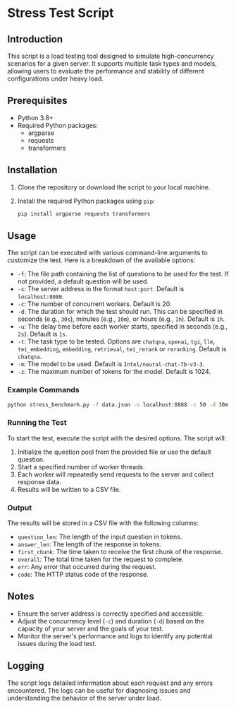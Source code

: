 # Stress Test Script

## Introduction

This script is a load testing tool designed to simulate high-concurrency scenarios for a given server. It supports multiple task types and models, allowing users to evaluate the performance and stability of different configurations under heavy load.

## Prerequisites

- Python 3.8+
- Required Python packages:
  - argparse
  - requests
  - transformers

## Installation

1. Clone the repository or download the script to your local machine.
2. Install the required Python packages using `pip`:

   ```sh
   pip install argparse requests transformers
   ```

## Usage

The script can be executed with various command-line arguments to customize the test. Here is a breakdown of the available options:

- `-f`: The file path containing the list of questions to be used for the test. If not provided, a default question will be used.
- `-s`: The server address in the format `host:port`. Default is `localhost:8080`.
- `-c`: The number of concurrent workers. Default is 20.
- `-d`: The duration for which the test should run. This can be specified in seconds (e.g., `30s`), minutes (e.g., `10m`), or hours (e.g., `1h`). Default is `1h`.
- `-u`: The delay time before each worker starts, specified in seconds (e.g., `2s`). Default is `1s`.
- `-t`: The task type to be tested. Options are `chatqna`, `openai`, `tgi`, `llm`, `tei_embedding`, `embedding`, `retrieval`, `tei_rerank` or `reranking`. Default is `chatqna`.
- `-m`: The model to be used. Default is `Intel/neural-chat-7b-v3-3`.
- `-z`: The maximum number of tokens for the model. Default is 1024.

### Example Commands

```bash
python stress_benchmark.py -f data.json -s localhost:8888 -c 50 -d 30m -t chatqna
```

### Running the Test

To start the test, execute the script with the desired options. The script will:

1. Initialize the question pool from the provided file or use the default question.
2. Start a specified number of worker threads.
3. Each worker will repeatedly send requests to the server and collect response data.
4. Results will be written to a CSV file.

### Output

The results will be stored in a CSV file with the following columns:

- `question_len`: The length of the input question in tokens.
- `answer_len`: The length of the response in tokens.
- `first_chunk`: The time taken to receive the first chunk of the response.
- `overall`: The total time taken for the request to complete.
- `err`: Any error that occurred during the request.
- `code`: The HTTP status code of the response.

## Notes

- Ensure the server address is correctly specified and accessible.
- Adjust the concurrency level (`-c`) and duration (`-d`) based on the capacity of your server and the goals of your test.
- Monitor the server's performance and logs to identify any potential issues during the load test.

## Logging

The script logs detailed information about each request and any errors encountered. The logs can be useful for diagnosing issues and understanding the behavior of the server under load.

